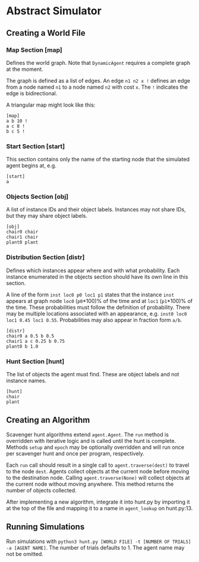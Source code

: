 # Abstract Simulator

## Creating a World File

### Map Section [map]
Defines the world graph. Note that `DynamicAgent` requires a complete graph at
the moment.

The graph is defined as a list of edges. An edge `n1 n2 x !` defines an edge
from a node named `n1` to a node named `n2` with cost `x`. The `!` indicates
the edge is bidirectional.

A triangular map might look like this:

```
[map]
a b 10 !
a c 8 !
b c 5 !
```

### Start Section [start]
This section contains only the name of the starting node that the simulated
agent begins at, e.g.

```
[start]
a
```

### Objects Section [obj]
A list of instance IDs and their object labels. Instances may not share IDs,
but they may share object labels.

```
[obj]
chair0 chair
chair1 chair
plant0 plant
```

### Distribution Section [distr]
Defines which instances appear where and with what probability. Each instance
enumerated in the objects section should have its own line in this section.

A line of the form `inst loc0 p0 loc1 p1` states that the instance `inst`
appears at graph node `loc0` (`p0`\*100)% of the time and at `loc1` (`p1`\*100)%
of the time. These probabilities must follow the definition of probability.
There may be multiple locations associated with an appearance, e.g.
`inst0 loc0 loc1 0.45 loc1 0.55`. Probabilities may also appear in fraction
form `a/b`.

```
[distr]
chair0 a 0.5 b 0.5
chair1 a c 0.25 b 0.75
plant0 b 1.0
```

### Hunt Section [hunt]
The list of objects the agent must find. These are object labels and not
instance names.

```
[hunt]
chair
plant
```

## Creating an Algorithm

Scavenger hunt algorithms extend `agent.Agent`. The `run` method is overridden
with iterative logic and is called until the hunt is complete. Methods `setup`
and `epoch` may be optionally overridden and will run once per scavenger hunt
and once per program, respectively.

Each `run` call should result in a single call to `agent.traverse(dest)` to
travel to the node `dest`. Agents collect objects at the current node before
moving to the destination node. Calling `agent.traverse(None)` will collect
objects at the current node without moving anywhere. This method returns the
number of objects collected.

After implementing a new algorithm, integrate it into hunt.py by importing it
at the top of the file and mapping it to a name in `agent_lookup` on hunt.py:13.

## Running Simulations

Run simulations with
`python3 hunt.py [WORLD FILE] -t [NUMBER OF TRIALS] -a [AGENT NAME]`. The number
of trials defaults to 1. The agent name may not be omitted.
